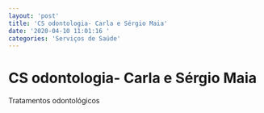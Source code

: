 ```yaml
---
layout: 'post'
title: 'CS odontologia- Carla e Sérgio Maia'
date: '2020-04-10 11:01:16 '
categories: 'Serviços de Saúde'
---
```


# CS odontologia- Carla e Sérgio Maia

Tratamentos odontológicos 
